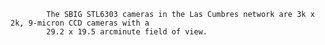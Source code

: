 
            The SBIG STL6303 cameras in the Las Cumbres network are 3k x 2k, 9-micron CCD cameras with a 
            29.2 x 19.5 arcminute field of view. 
        